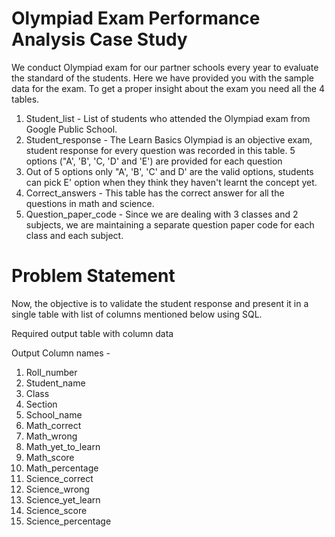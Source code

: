 # Olympiad Exam Performance Analysis Case Study

We conduct Olympiad exam for our partner schools every year to evaluate the standard of the students. Here we have provided you with the sample data for the exam. 
To get a proper insight about the exam you need all the 4 tables.
1. Student_list - List of students who attended the Olympiad exam from Google Public School.
2. Student_response - The Learn Basics Olympiad is an objective exam, student response for every question was recorded in this table. 
   5 options ("A', 'B', 'C, 'D' and 'E') are provided for each question
3. Out of 5 options only "A', 'B', 'C' and D' are the valid options, students can pick E' option when they think they  haven't learnt the concept yet.
3. Correct_answers - This table has the correct answer for all the questions in math and science.
4. Question_paper_code -  Since we are dealing with 3 classes and 2 subjects, we are maintaining a separate question paper code for each class and each subject.

# Problem Statement

Now, the objective is to validate the student response and present it in a single table with list of columns mentioned below using SQL. 
<p> Required output table with column data

Output Column names - 

1. Roll_number
2. Student_name
3. Class
4. Section
5. School_name
6. Math_correct
7. Math_wrong
8. Math_yet_to_learn
9. Math_score
10. Math_percentage
11. Science_correct
12. Science_wrong
13. Science_yet_learn
14. Science_score
15. Science_percentage
